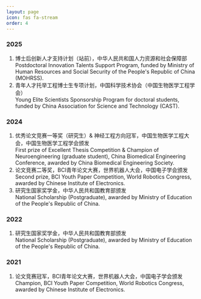 ```yaml
---
layout: page
icon: fas fa-stream
order: 4
---
```


### 2025
1. 博士后创新人才支持计划（站前），中华人民共和国人力资源和社会保障部<br>
   Postdoctoral Innovation Talents Support Program, funded by Ministry of Human Resources and Social Security of the People's Republic of China (MOHRSS).
2. 青年人才托举工程博士生专项计划，中国科学技术协会（中国生物医学工程学会）<br>
   Young Elite Scientists Sponsorship Program for doctoral students, funded by China Association for Science and Technology (CAST).

### 2024
1. 优秀论文竞赛一等奖（研究生）& 神经工程方向冠军，中国生物医学工程大会，中国生物医学工程学会颁发<br>
   First prize of Excellent Thesis Competition & Champion of Neuroengineering (graduate student), China Biomedical Engineering Conference, awarded by China Biomedical Engineering Society.
2. 论文竞赛二等奖，BCI青年论文大赛，世界机器人大会，中国电子学会颁发<br>
   Second prize, BCI Youth Paper Competition, World Robotics Congress, awarded by Chinese Institute of Electronics.
3. 研究生国家奖学金，中华人民共和国教育部颁发<br>
   National Scholarship (Postgraduate), awarded by Ministry of Education of the People's Republic of China.

### 2022
1. 研究生国家奖学金，中华人民共和国教育部颁发<br>
   National Scholarship (Postgraduate), awarded by Ministry of Education of the People's Republic of China.

### 2021
1. 论文竞赛冠军，BCI青年论文大赛，世界机器人大会，中国电子学会颁发<br>
   Champion, BCI Youth Paper Competition, World Robotics Congress, awarded by Chinese Institute of Electronics.
